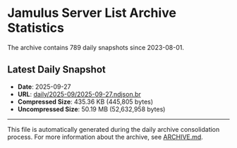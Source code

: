 # Jamulus Server List Archive Statistics

The archive contains 789 daily snapshots since 2023-08-01.

## Latest Daily Snapshot

- **Date**: 2025-09-27
- **URL**: [daily/2025-09/2025-09-27.ndjson.br](https://jamulus-archive.ap-south-1.linodeobjects.com/main/daily/2025-09/2025-09-27.ndjson.br)
- **Compressed Size**: 435.36 KB (445,805 bytes)
- **Uncompressed Size**: 50.19 MB (52,632,958 bytes)

---

This file is automatically generated during the daily archive consolidation process.
For more information about the archive, see [ARCHIVE.md](ARCHIVE.md).
